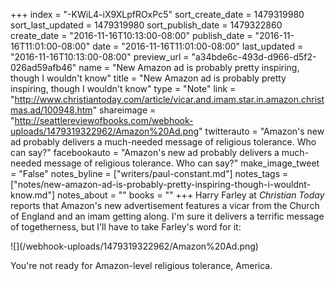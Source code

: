 +++
index = "-KWiL4-iX9XLpfROxPc5"
sort_create_date = 1479319980
sort_last_updated = 1479319980
sort_publish_date = 1479322860
create_date = "2016-11-16T10:13:00-08:00"
publish_date = "2016-11-16T11:01:00-08:00"
date = "2016-11-16T11:01:00-08:00"
last_updated = "2016-11-16T10:13:00-08:00"
preview_url = "a34bde6c-493d-d966-d5f2-026ad59afb46"
name = "New Amazon ad is probably pretty inspiring, though I wouldn't know"
title = "New Amazon ad is probably pretty inspiring, though I wouldn't know"
type = "Note"
link = "http://www.christiantoday.com/article/vicar.and.imam.star.in.amazon.christmas.ad/100948.htm"
shareimage = "http://seattlereviewofbooks.com/webhook-uploads/1479319322962/Amazon%20Ad.png"
twitterauto = "Amazon's new ad probably delivers a much-needed message of religious tolerance. Who can say?"
facebookauto = "Amazon's new ad probably delivers a much-needed message of religious tolerance. Who can say?"
make_image_tweet = "False"
notes_byline = ["writers/paul-constant.md"]
notes_tags = ["notes/new-amazon-ad-is-probably-pretty-inspiring-though-i-wouldnt-know.md"]
notes_about = ""
books = ""
+++
Harry Farley at *Christian Today* reports that Amazon's new advertisement features a vicar from the Church of England and an imam getting along. I'm sure it delivers a terrific message of togetherness, but I'll have to take Farley's word for it:

<p class="image">![](/webhook-uploads/1479319322962/Amazon%20Ad.png)</p>

You're not ready for Amazon-level religious tolerance, America.